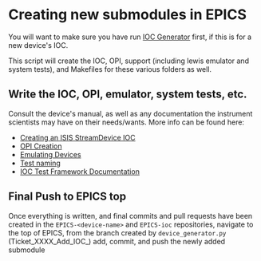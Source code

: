 # Creating new submodules in EPICS

You will want to make sure you have run [IOC Generator](https://github.com/ISISComputingGroup/ibex_developers_manual/wiki/IOC-Generator) first, if this is for a new device's IOC. 

This script will create the IOC, OPI, support (including lewis emulator and system tests), and Makefiles for these various folders as well.

## Write the IOC, OPI, emulator, system tests, etc. 

Consult the device's manual, as well as any documentation the instrument scientists may have on their needs/wants. More info can be found here:
* [Creating an ISIS StreamDevice IOC](https://github.com/ISISComputingGroup/ibex_developers_manual/wiki/Creating-an-ISIS-StreamDevice-IOC)
* [OPI Creation](https://github.com/ISISComputingGroup/ibex_developers_manual/wiki/OPI-Creation)
* [Emulating Devices](https://github.com/ISISComputingGroup/ibex_developers_manual/wiki/Emulating-Devices)
* [Test naming](https://github.com/ISISComputingGroup/ibex_developers_manual/wiki/Test-naming)
* [IOC Test Framework Documentation](https://github.com/ISISComputingGroup/EPICS-IOC_Test_Framework/blob/master/README.md)

## Final Push to EPICS top

Once everything is written, and final commits and pull requests have been created in the `EPICS-<device-name>` and `EPICS-ioc` repositories, navigate to the top of EPICS, from the branch created by `device_generator.py` (Ticket_XXXX_Add_IOC_<DEVICENAME>) add, commit, and push the newly added submodule